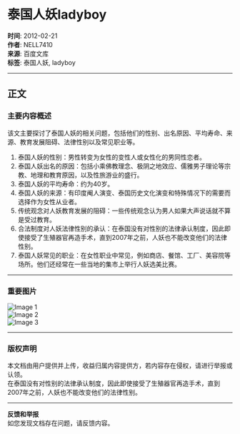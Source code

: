 # 泰国人妖ladyboy

**时间**: 2012-02-21  
**作者**: NELL7410  
**来源**: 百度文库  
**标签**: 泰国人妖, ladyboy  

---

## 正文

### 主要内容概述

该文主要探讨了泰国人妖的相关问题，包括他们的性别、出名原因、平均寿命、来源、教育发展阻碍、法律性别以及常见职业等。

1. 泰国人妖的性别：男性转变为女性的变性人或女性化的男同性恋者。
2. 泰国人妖出名的原因：包括小乘佛教理念、极阴之地效应、儒雅男子理论等宗教、地理和教育原因，以及性旅游业的盛行。
3. 泰国人妖的平均寿命：约为40岁。
4. 泰国人妖的来源：有印度阉人演变、泰国历史文化演变和特殊情况下的需要而选择作为女性从业者。
5. 传统观念对人妖教育发展的阻碍：一些传统观念认为男人如果大声说话就不算是受过教育。
6. 合法制度对人妖法律性别的承认：在泰国没有对性别的法律承认制度，因此即使接受了生殖器官再造手术，直到2007年之前，人妖也不能改变他们的法律性别。
7. 泰国人妖常见的职业：在女性职业中常见，例如商店、餐馆、工厂、美容院等场所。他们还经常在一些当地的集市上举行人妖选美比赛。

---

### 重要图片

![Image 1](https://himg.bdimg.com/sys/portraitn/item/public.1.94a4000b.cQ0eJehGVi1I3errNsJzDA)  
![Image 2](https://wkretype.bdimg.com/retype/zoom/f2a2ddf37c1cfad6195fa755?pn=1&o=jpg_6&md5sum=cae7d94a63dfab8c8e2b189830af140d&sign=16a07f6e8c&png=0-588457&jpg=0-187179)  
![Image 3](https://wkretype.bdimg.com/retype/zoom/f2a2ddf37c1cfad6195fa755?pn=2&o=jpg_6&md5sum=cae7d94a63dfab8c8e2b189830af140d&sign=16a07f6e8c&png=588458-688755&jpg=187180-384183)

---

### 版权声明

本文档由用户提供并上传，收益归属内容提供方，若内容存在侵权，请进行举报或认领。  
在泰国没有对性别的法律承认制度，因此即使接受了生殖器官再造手术，直到2007年之前，人妖也不能改变他们的法律性别。

---

**反馈和举报**  
如您发现文档存在问题，请反馈内容。